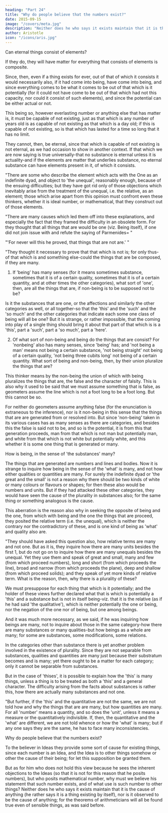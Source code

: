 ```yaml
---
heading: "Part 24"
title: "Why do people believe that the numbers exist?"
date: 2015-09-15
image: "/covers/meta.jpg"
description: "Neither does he who says it exists maintain that it is the cause of anything"
author: Aristotle
icon: "/icons/aris.jpg"
---
```




Can eternal things consist of elements?

If they do, they will have matter for everything that consists of elements is composite. 

Since, then, even if a thing exists for ever, out of that of which it consists it would necessarily also, if it had come into being, have come into being, and since everything comes to be what it comes to be out of that which is it potentially (for it could not have come to be out of that which had not this capacity, nor could it consist of such elements), and since the potential can be either actual or not.

This being so, however everlasting number or anything else that has matter is, it must be capable of not existing, just as that which is any number of years old is as capable of not existing as that which is a day old; if this is capable of not existing, so is that which has lasted for a time so long that it has no limit.

They cannot, then, be eternal, since that which is capable of not existing is not eternal, as we had occasion to show in another context. If that which we are now saying is true universally-that no substance is eternal unless it is actuality-and if the elements are matter that underlies substance, no eternal substance can have elements present in it, of which it consists.

"There are some who describe the element which acts with the One as an indefinite dyad, and object to 'the unequal', reasonably enough, because of the ensuing difficulties; but they have got rid only of those objections which inevitably arise from the treatment of the unequal, i.e. the relative, as an element; those which arise apart from this opinion must confront even these thinkers, whether it is ideal number, or mathematical, that they construct out of those elements.

"There are many causes which led them off into these explanations, and especially the fact that they framed the difficulty in an obsolete form. For they thought that all things that are would be one (viz. Being itself), if one did not join issue with and refute the saying of Parmenides= "



"'For never will this he proved, that things that are not are.' "


"They thought it necessary to prove that that which is not is; for only thus-of that which is and something else-could the things that are be composed, if they are many.

1. If 'being' has many senses (for it means sometimes substance, sometimes that it is of a certain quality, sometimes that it is of a certain quantity, and at other times the other categories), what sort of 'one', then, are all the things that are, if non-being is to be supposed not to be? 

Is it the substances that are one, or the affections and similarly the other categories as well, or all together-so that the 'this' and the 'such' and the 'so much' and the other categories that indicate each some one class of being will all be one? But it is strange, or rather impossible, that the coming into play of a single thing should bring it about that part of that which is is a 'this', part a 'such', part a 'so much', part a 'here'.

2. Of what sort of non-being and being do the things that are consist? For 'nonbeing' also has many senses, since 'being' has; and 'not being a man' means not being a certain substance, 'not being straight' not being of a certain quality, 'not being three cubits long' not being of a certain quantity. What sort of being and non-being, then, by their union pluralize the things that are? 

This thinker means by the non-being the union of which with being pluralizes the things that are, the false and the character of falsity. This is also why it used to be said that we must assume something that is false, as geometers assume the line which is not a foot long to be a foot long. But this cannot be so. 

For neither do geometers assume anything false (for the enunciation is extraneous to the inference), nor is it non-being in this sense that the things that are are generated from or resolved into. But since 'non-being' taken in its various cases has as many senses as there are categories, and besides this the false is said not to be, and so is the potential, it is from this that generation proceeds, man from that which is not man but potentially man, and white from that which is not white but potentially white, and this whether it is some one thing that is generated or many.


How is being, in the sense of 'the substances' many? 

The things that are generated are numbers and lines and bodies. Now it is strange to inquire how being in the sense of the 'what' is many, and not how either qualities or quantities are many. For surely the indefinite dyad or 'the great and the small' is not a reason why there should be two kinds of white or many colours or flavours or shapes; for then these also would be numbers and units. But if they had attacked these other categories, they would have seen the cause of the plurality in substances also; for the same thing or something analogous is the cause. 

This aberration is the reason also why in seeking the opposite of being and the one, from which with being and the one the things that are proceed, they posited the relative term (i.e. the unequal), which is neither the contrary nor the contradictory of these, and is one kind of being as 'what' and quality also are.

"They should have asked this question also, how relative terms are many and not one. But as it is, they inquire how there are many units besides the first 1, but do not go on to inquire how there are many unequals besides the unequal. Yet they use them and speak of great and small, many and few (from which proceed numbers), long and short (from which proceeds the line), broad and narrow (from which proceeds the plane), deep and shallow (from which proceed solids); and they speak of yet more kinds of relative term. What is the reason, then, why there is a plurality of these?

We must presuppose for each thing that which is it potentially; and the holder of these views further declared what that is which is potentially a 'this' and a substance but is not in itself being-viz. that it is the relative (as if he had said 'the qualitative'), which is neither potentially the one or being, nor the negation of the one nor of being, but one among beings. 

And it was much more necessary, as we said, if he was inquiring how beings are many, not to inquire about those in the same category-how there are many substances or many qualities-but how beings as a whole are many; for some are substances, some modifications, some relations.

In the categories other than substance there is yet another problem involved in the existence of plurality. Since they are not separable from substances, qualities and quantities are many just because their substratum becomes and is many; yet there ought to be a matter for each category; only it cannot be separable from substances. 

But in the case of 'thises', it is possible to explain how the 'this' is many things, unless a thing is to be treated as both a 'this' and a general character. The difficulty arising from the facts about substances is rather this, how there are actually many substances and not one.

"But further, if the 'this' and the quantitative are not the same, we are not told how and why the things that are are many, but how quantities are many. For all 'number' means a quantity, and so does the 'unit', unless it means a measure or the quantitatively indivisible. If, then, the quantitative and the 'what' are different, we are not told whence or how the 'what' is many; but if any one says they are the same, he has to face many inconsistencies.

Why do people believe that the numbers exist? 

To the believer in Ideas they provide some sort of cause for existing things, since each number is an Idea, and the Idea is to other things somehow or other the cause of their being; for let this supposition be granted them. 

But as for him who does not hold this view because he sees the inherent objections to the Ideas (so that it is not for this reason that he posits numbers), but who posits mathematical number, why must we believe his statement that such number exists, and of what use is such number to other things? Neither does he who says it exists maintain that it is the cause of anything (he rather says it is a thing existing by itself), nor is it observed to be the cause of anything; for the theorems of arithmeticians will all be found true even of sensible things, as was said before.
